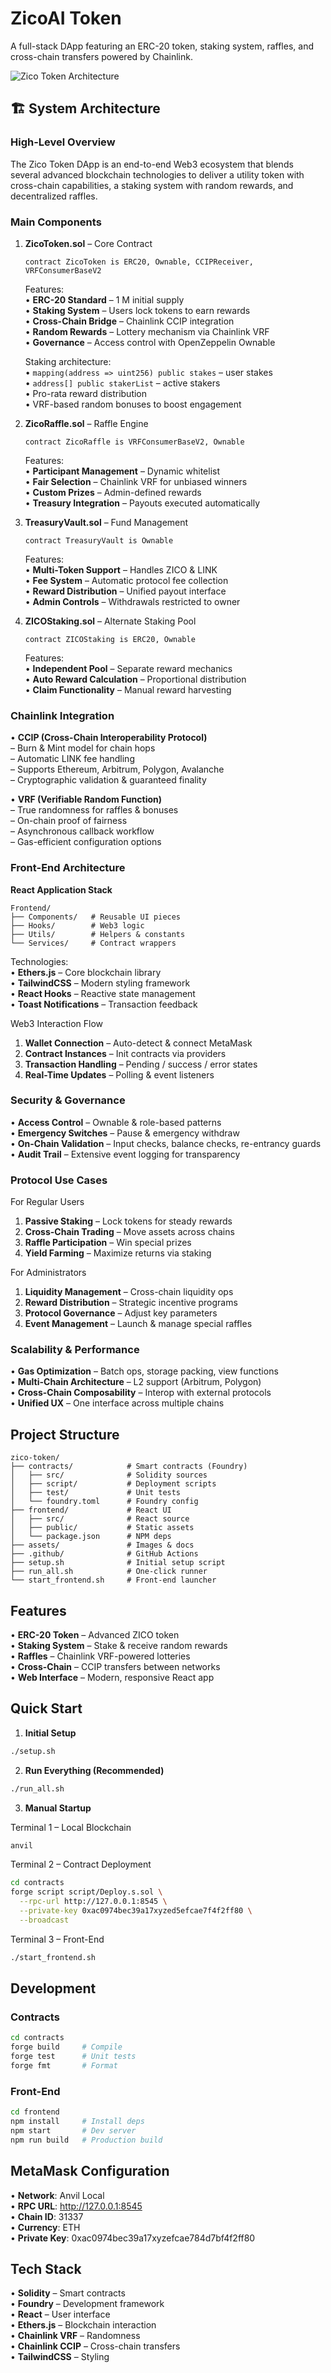 # ZicoAI Token  
A full-stack DApp featuring an ERC-20 token, staking system, raffles, and cross-chain transfers powered by Chainlink.

![Zico Token Architecture](assets/zicotoken.png)

## 🏗️ System Architecture

### High-Level Overview  
The Zico Token DApp is an end-to-end Web3 ecosystem that blends several advanced blockchain technologies to deliver a utility token with cross-chain capabilities, a staking system with random rewards, and decentralized raffles.

### Main Components  

1. **ZicoToken.sol** – Core Contract  
   ```solidity
   contract ZicoToken is ERC20, Ownable, CCIPReceiver, VRFConsumerBaseV2
   ```
   Features:  
   • **ERC-20 Standard** – 1 M initial supply  
   • **Staking System** – Users lock tokens to earn rewards  
   • **Cross-Chain Bridge** – Chainlink CCIP integration  
   • **Random Rewards** – Lottery mechanism via Chainlink VRF  
   • **Governance** – Access control with OpenZeppelin Ownable  

   Staking architecture:  
   • `mapping(address => uint256) public stakes` – user stakes  
   • `address[] public stakerList` – active stakers  
   • Pro-rata reward distribution  
   • VRF-based random bonuses to boost engagement  

2. **ZicoRaffle.sol** – Raffle Engine  
   ```solidity
   contract ZicoRaffle is VRFConsumerBaseV2, Ownable
   ```  
   Features:  
   • **Participant Management** – Dynamic whitelist  
   • **Fair Selection** – Chainlink VRF for unbiased winners  
   • **Custom Prizes** – Admin-defined rewards  
   • **Treasury Integration** – Payouts executed automatically  

3. **TreasuryVault.sol** – Fund Management  
   ```solidity
   contract TreasuryVault is Ownable
   ```  
   Features:  
   • **Multi-Token Support** – Handles ZICO & LINK  
   • **Fee System** – Automatic protocol fee collection  
   • **Reward Distribution** – Unified payout interface  
   • **Admin Controls** – Withdrawals restricted to owner  

4. **ZICOStaking.sol** – Alternate Staking Pool  
   ```solidity
   contract ZICOStaking is ERC20, Ownable
   ```  
   Features:  
   • **Independent Pool** – Separate reward mechanics  
   • **Auto Reward Calculation** – Proportional distribution  
   • **Claim Functionality** – Manual reward harvesting  

### Chainlink Integration  

• **CCIP (Cross-Chain Interoperability Protocol)**  
  – Burn & Mint model for chain hops  
  – Automatic LINK fee handling  
  – Supports Ethereum, Arbitrum, Polygon, Avalanche  
  – Cryptographic validation & guaranteed finality  

• **VRF (Verifiable Random Function)**  
  – True randomness for raffles & bonuses  
  – On-chain proof of fairness  
  – Asynchronous callback workflow  
  – Gas-efficient configuration options  

### Front-End Architecture

**React Application Stack**
```
Frontend/
├── Components/   # Reusable UI pieces
├── Hooks/        # Web3 logic
├── Utils/        # Helpers & constants
└── Services/     # Contract wrappers
```
Technologies:  
• **Ethers.js** – Core blockchain library  
• **TailwindCSS** – Modern styling framework  
• **React Hooks** – Reactive state management  
• **Toast Notifications** – Transaction feedback  

Web3 Interaction Flow  
1. **Wallet Connection** – Auto-detect & connect MetaMask  
2. **Contract Instances** – Init contracts via providers  
3. **Transaction Handling** – Pending / success / error states  
4. **Real-Time Updates** – Polling & event listeners  

### Security & Governance

• **Access Control** – Ownable & role-based patterns  
• **Emergency Switches** – Pause & emergency withdraw  
• **On-Chain Validation** – Input checks, balance checks, re-entrancy guards  
• **Audit Trail** – Extensive event logging for transparency  

### Protocol Use Cases

For Regular Users  
1. **Passive Staking** – Lock tokens for steady rewards  
2. **Cross-Chain Trading** – Move assets across chains  
3. **Raffle Participation** – Win special prizes  
4. **Yield Farming** – Maximize returns via staking  

For Administrators  
1. **Liquidity Management** – Cross-chain liquidity ops  
2. **Reward Distribution** – Strategic incentive programs  
3. **Protocol Governance** – Adjust key parameters  
4. **Event Management** – Launch & manage special raffles  

### Scalability & Performance

• **Gas Optimization** – Batch ops, storage packing, view functions  
• **Multi-Chain Architecture** – L2 support (Arbitrum, Polygon)  
• **Cross-Chain Composability** – Interop with external protocols  
• **Unified UX** – One interface across multiple chains  

## Project Structure
```
zico-token/
├── contracts/            # Smart contracts (Foundry)
│   ├── src/              # Solidity sources
│   ├── script/           # Deployment scripts
│   ├── test/             # Unit tests
│   └── foundry.toml      # Foundry config
├── frontend/             # React UI
│   ├── src/              # React source
│   ├── public/           # Static assets
│   └── package.json      # NPM deps
├── assets/               # Images & docs
├── .github/              # GitHub Actions
├── setup.sh              # Initial setup script
├── run_all.sh            # One-click runner
└── start_frontend.sh     # Front-end launcher
```

## Features

• **ERC-20 Token** – Advanced ZICO token  
• **Staking System** – Stake & receive random rewards  
• **Raffles** – Chainlink VRF-powered lotteries  
• **Cross-Chain** – CCIP transfers between networks  
• **Web Interface** – Modern, responsive React app  

## Quick Start

1. **Initial Setup**
```bash
./setup.sh
```

2. **Run Everything (Recommended)**
```bash
./run_all.sh
```

3. **Manual Startup**

Terminal 1 – Local Blockchain  
```bash
anvil
```

Terminal 2 – Contract Deployment  
```bash
cd contracts
forge script script/Deploy.s.sol \
  --rpc-url http://127.0.0.1:8545 \
  --private-key 0xac0974bec39a17xyzed5efcae7f4f2ff80 \
  --broadcast
```

Terminal 3 – Front-End  
```bash
./start_frontend.sh
```

## Development

### Contracts
```bash
cd contracts
forge build     # Compile
forge test      # Unit tests
forge fmt       # Format
```

### Front-End
```bash
cd frontend
npm install     # Install deps
npm start       # Dev server
npm run build   # Production build
```

## MetaMask Configuration

• **Network**: Anvil Local  
• **RPC URL**: http://127.0.0.1:8545  
• **Chain ID**: 31337  
• **Currency**: ETH  
• **Private Key**: 0xac0974bec39a17xyzefcae784d7bf4f2ff80  

## Tech Stack

• **Solidity** – Smart contracts  
• **Foundry** – Development framework  
• **React** – User interface  
• **Ethers.js** – Blockchain interaction  
• **Chainlink VRF** – Randomness  
• **Chainlink CCIP** – Cross-chain transfers  
• **TailwindCSS** – Styling
